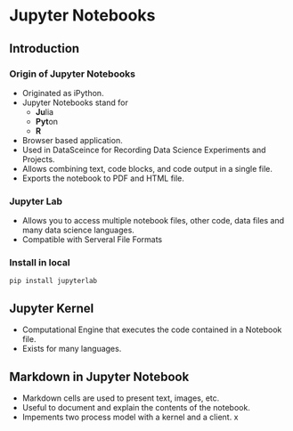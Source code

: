 # Jupyter Notebooks

## Introduction

### Origin of Jupyter Notebooks
- Originated as iPython.
- Jupyter Notebooks stand for 
    - **Ju**lia
    - **Pyt**on
    - **R**
- Browser based application.
- Used in DataSceince for Recording Data Science Experiments and Projects.
- Allows combining text, code blocks, and code output in a single file.
- Exports the notebook to PDF and HTML file.

### Jupyter Lab

- Allows you to access multiple notebook files, other code, data files and many data science languages.
- Compatible with Serveral File Formats

### Install in local

`pip install jupyterlab`

## Jupyter Kernel

- Computational Engine that executes the code contained in a Notebook file.
- Exists for many languages.

## Markdown in Jupyter Notebook

- Markdown cells are used to present text, images, etc.
- Useful to document and explain the contents of the notebook.
- Impements two process model with a kernel and a client.
x